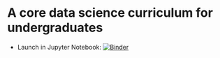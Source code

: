 # A core data science curriculum for undergraduates

 - Launch in Jupyter Notebook: [![Binder](http://mybinder.org/badge.svg)](http://mybinder.org/v2/gh/WSU-DataScience/USCOTS19_workshop/master)
